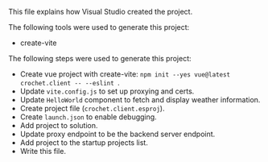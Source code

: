 This file explains how Visual Studio created the project.

The following tools were used to generate this project:
- create-vite

The following steps were used to generate this project:
- Create vue project with create-vite: `npm init --yes vue@latest crochet.client -- --eslint `.
- Update `vite.config.js` to set up proxying and certs.
- Update `HelloWorld` component to fetch and display weather information.
- Create project file (`crochet.client.esproj`).
- Create `launch.json` to enable debugging.
- Add project to solution.
- Update proxy endpoint to be the backend server endpoint.
- Add project to the startup projects list.
- Write this file.
